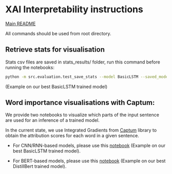 # XAI Interpretability instructions

[Main README](../README.md)

All commands should be used from root directory.

## Retrieve stats for visualisation

Stats csv files are saved in stats_results/ folder, run this command before running the notebooks:

```bash
python -m src.evaluation.test_save_stats --model BasicLSTM --saved_model_path saved_models/BasicLSTM_2021-12-08_01-04-25_trained_testAcc=0.7107.pth --loss_criterion bcelosswithlogits --only_test 0 --stats_label 1
```

(Example on our best BasicLSTM trained model)

## Word importance visualisations with Captum:

We provide two notebooks to visualize which parts of the input sentence are used for an inference of a trained model.

In the current state, we use Integrated Gradients from [Captum](https://captum.ai/) library to obtain the attribution scores for each word in a given sentence. 

- For CNN/RNN-based models, please use this [notebook](../src/evaluation/explainability_visualization.ipynb) (Example on our best BasicLSTM trained model).

- For BERT-based models, please use this [notebook](../src/evaluation/explainability_visualization_bert.ipynb) (Example on our best DistillBert trained model).
